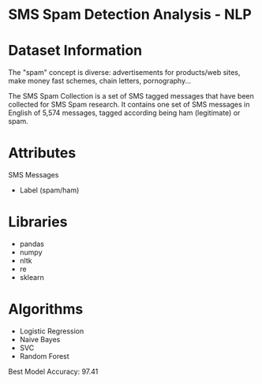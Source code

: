 # SMS Spam Detection Analysis - NLP


# Dataset Information
The "spam" concept is diverse: advertisements for products/web sites, make money fast schemes, chain letters, pornography...

The SMS Spam Collection is a set of SMS tagged messages that have been collected for SMS Spam research. It contains one set of SMS messages in English of 5,574 messages, tagged according being ham (legitimate) or spam.

# Attributes
SMS Messages
* Label (spam/ham)


# Libraries
* pandas
* numpy
* nltk
* re
* sklearn
# Algorithms
* Logistic Regression
* Naive Bayes
* SVC
* Random Forest
  
Best Model Accuracy: 97.41
